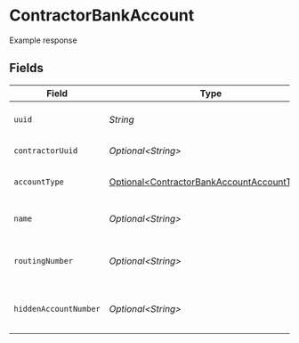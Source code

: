 # ContractorBankAccount

Example response


## Fields

| Field                                                                                                      | Type                                                                                                       | Required                                                                                                   | Description                                                                                                |
| ---------------------------------------------------------------------------------------------------------- | ---------------------------------------------------------------------------------------------------------- | ---------------------------------------------------------------------------------------------------------- | ---------------------------------------------------------------------------------------------------------- |
| `uuid`                                                                                                     | *String*                                                                                                   | :heavy_check_mark:                                                                                         | UUID of the bank account                                                                                   |
| `contractorUuid`                                                                                           | *Optional\<String>*                                                                                        | :heavy_minus_sign:                                                                                         | UUID of the employee                                                                                       |
| `accountType`                                                                                              | [Optional\<ContractorBankAccountAccountType>](../../models/components/ContractorBankAccountAccountType.md) | :heavy_minus_sign:                                                                                         | Bank account type                                                                                          |
| `name`                                                                                                     | *Optional\<String>*                                                                                        | :heavy_minus_sign:                                                                                         | Name for the bank account                                                                                  |
| `routingNumber`                                                                                            | *Optional\<String>*                                                                                        | :heavy_minus_sign:                                                                                         | The bank account's routing number                                                                          |
| `hiddenAccountNumber`                                                                                      | *Optional\<String>*                                                                                        | :heavy_minus_sign:                                                                                         | Masked bank account number                                                                                 |